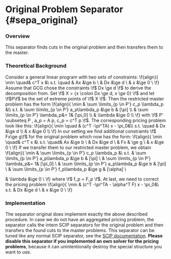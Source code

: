 # Original Problem Separator {#sepa_original}

### Overview
This separator finds cuts in the original problem and then transfers them to the master.

### Theoretical Background
Consider a general linear program with two sets of constraints:
\f{align}{
\min \quad& c^T x &\\
s.t. \quad &  Ax &\ge b \\
 & Dx &\ge d \\
 & x &\ge 0 \\
\f}
Assume that GCG chose the constraints \f$ Dx \ge d \f$ to derive the decomposition from. Set \f$ X = \{x \colon Dx \ge d, x \ge 0\} \f$ and let \f$P\f$ be the set of extreme points of \f$ X \f$. Then the restricted master problem has the form
 \f{align}{
\min & \sum \limits_{p \in P’} c_p  \lambda_p &\\
s.t. & \sum \limits_{p \in P’}  a_p\lambda_p &\ge b & [\pi] \\
 & \sum \limits_{p \in P’} \lambda_p&= 1& [\pi_0] \\
 & \lambda &\ge 0 \\
\f}
with \f$ P‘ \subseteq P , a_p = A p, c_p = c^T p \f$. The corresponding pricing problem look like this:
\f{align}{
\min \quad & (c^T -\pi^TA) x - \pi_0&\\
s.t. \quad & Dx &\ge d \\
 & x &\ge 0 \\
\f}
In our setting we find additional constraints \f$ Fx\ge g\f$ for the original problem which now has the form:
\f{align}{
\min \quad& c^T x &\\
s.t. \quad&  Ax &\ge b \\
 & Dx &\ge d \\
 & Fx & \ge g \\
 & x &\ge 0 \\
\f}
If we transfer them to our restricted master problem, we obtain
 \f{align}{
\min & \sum \limits_{p \in P’} c_p  \lambda_p &\\
s.t. & \sum \limits_{p \in P’}  a_p\lambda_p &\ge b & [\pi] \\
 & \sum \limits_{p \in P’} \lambda_p&= 1& [\pi_0] \\
 & \sum \limits_{p \in P’}  a_p\lambda_p &\ge b & [\pi] \\
 & \sum \limits_{p \in P’}  f_p\lambda_p &\ge g & [\alpha] \\

 & \lambda &\ge 0 \\
\f}
where \f$ f_p = F_p \f$. At last, we need to correct the pricing problem
\f{align}{
\min & (c^T -\pi^TA - \alpha^T F) x - \pi_0&\\
s.t. & Dx &\ge d \\
 & x &\ge 0 \\
\f}

### Implementation
The separator original does implement exactly the above described procedure. In case we do not have an aggregated pricing problem, the separator calls the intern SCIP separators for the original problem and then transfers the found cuts to the master problems.
This separator can be tuned like any normal SCIP separator, see the [SCIP documentation](https://www.scipopt.org/doc-7.0.1/html/SEPA.php). **Please disable this separator if you implemented an own solver for the pricing problems**, because it can unintentionally destroy the special structure you want to use.
